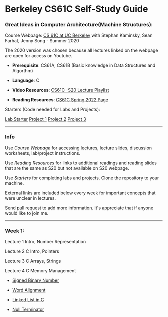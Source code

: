 # Berkeley CS61C Self-Study Guide
### Great Ideas in Computer Architecture(Machine Structures): 

Course Webpage: 
[CS 61C at UC Berkeley](https://inst.eecs.berkeley.edu/~cs61c/su20/) with Stephan Kaminsky, Sean Farhat, Jenny Song - Summer 2020 

The 2020 version was chosen because all lectures linked on the webpage are open for access on Youtube.

- **Prerequisite**: CS61A, CS61B (Basic knowledge in Data Structures and Algorthm)

- **Language**: C 

- **Video Resources**: [CS61C -S20 Lecture Playlist](https://www.youtube.com/playlist?list=PLDoI-XvXO0aqgoMQvogzmf7CKiSMSUS3M)

- **Reading Resources**: [CS61C Spring 2022 Page](https://inst.eecs.berkeley.edu/~cs61c/sp22/)


Starters (Code needed for Labs and Projects):

[Lab Starter](https://github.com/61c-teach/su20-lab-starter)
[Project 1](https://github.com/61c-teach/su20-proj1-starter)
[Project 2](https://github.com/61c-teach/su20-proj2-starter)
[Project 3](https://github.com/61c-teach/su20-proj3-starter)

*** 
### Info
Use *Course Webpage* for accessing lectures, lecture slides, discussion worksheets, lab/project instructions.

Use *Reading Resources* for links to additional readings and reading slides that are the same as S20 but not available on S20 webpage.

Use *Starters* for completing labs and projects. Clone the repository to your machine.

External links are included below every week for important concepts that were unclear in lectures.

Send pull request to add more information. It's appreciate that if anyone would like to join me.
<br />

***

### Week 1:

Lecture 1 Intro, Number Representation

Lecture 2 C Intro, Pointers

Lecture 3 C Arrays, Strings 

Lecture 4 C Memory Management

- [Signed Binary Number](https://www.electronics-tutorials.ws/binary/signed-binary-numbers.html)

- [Word Alignment](https://hps.vi4io.org/_media/teaching/wintersemester_2013_2014/epc-14-haase-svenhendrik-alignmentinc-paper.pdf)

- [Linked List in C](https://www.tutorialspoint.com/data_structures_algorithms/linked_list_program_in_c.htm)

- [Null Terminator](http://www.cs.ecu.edu/karl/2530/spr17/Notes/C/String/nullterm.html)






